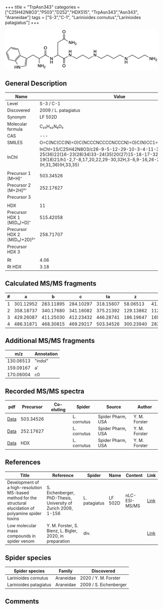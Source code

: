 +++
title = "TrpAsn343"
categories = ["C25H42N8O3","P503","D252","HDX515",
"TrpAsn343","Asn343",
"Araneidae"]
tags = ["S-3","C-1",
"Larinioides cornutus","Larinioides patagiatus"]
+++

![](/img/TrpAsn343.png)

## General Description

| Name                         | Value                |
|------------------------------|----------------------|
| Level                        | S-3 / C-1                   |
| Discovered                   | 2009 / L. patagiatus |
| Synonym                      | LF 502D              |
| Molecular formula            | C₂₅H₄₂N₈O₃           |
| CAS                          | ---                  |
| SMILES | O=C(NC(CC(N)=O)C(NCCCNCCCCNCCCN)=O)C(N)CC1=CNC2=C1C=CC=C2  |
| InChI  | InChI=1S/C25H42N8O3/c26-9-5-12-29-10-3-4-11-30-13-6-14-31-25(36)22(16-23(28)34)33-24(35)20(27)15-18-17-32-21-8-2-1-7-19(18)21/h1-2,7-8,17,20,22,29-30,32H,3-6,9-16,26-27H2,(H2,28,34)(H,31,36)(H,33,35)  |
|                              |                      |
| Precursor 1 [M+H]⁺       | 503.34526      |
| Precursor 2 [M+2H]²⁺        | 252.17627       |
| Precursor 3                  |                      |
|                              |                      |
| HDX                          | 11                   |
| Precursor HDX 1 [M(D₁₁)+D]⁺   | 515.42058            |
| Precursor HDX 2 [M(D₁₁)+2D]²⁺ | 258.71707            |
| Precursor HDX 3              |                      |
|                              |                      |
| Rt                           | 4.06                     |
| Rt HDX                       | 3.18                     |

## Calculated MS/MS fragments

| # | a         | b         | c         | ta        | z         | y         | tz        |
|---|-----------|-----------|-----------|-----------|-----------|-----------|-----------|
| 1 | 301.12952 | 283.11895 | 284.10297 | 318.15607 | 58.06513 | 41.03858 | 75.09167 |
| 2 | 358.18737 | 340.17680 | 341.16082 | 375.21392 | 129.13862 | 112.11208 | 146.16517 |
| 3 | 429.26087 | 411.25030 | 412.23432 | 446.28741 | 186.19647 | 169.16993 | 203.22302 |
| 4 | 486.31871 | 468.30815 | 469.29217 | 503.34526 | 300.23940 | 283.21285 | 317.26595 |

## Additional MS/MS fragments

| m/z       | Annotation |
|-----------|------------|
| 130.06513    | "indol"      |
| 159.09167    | a'           |
| 170.06004    | c0           |

## Recorded MS/MS spectra

| pdf | Precursor | Co-eluting | Spider | Source | Author |
|-----|-----------|------------|--------|--------|--------|
| [Data](/pdf/L-cornutus/503_TrpAsn343_Lc.pdf) | 503.34526 |           | L. cornutus | Spider Pharm, USA | Y. M. Forster |
| [Data](/pdf/L-cornutus/503_TrpAsn343_Lc_2.pdf) | 252.17627 |           | L. cornutus | Spider Pharm, USA | Y. M. Forster |
| [Data](/pdf/L-cornutus/503_TrpAsn343_Lc_HDX.pdf) | HDX |           | L. cornutus | Spider Pharm, USA | Y. M. Forster |

## References

| Title                                                                                                      | Reference                                                     | Spider        | Name    | Content       | Link                                                               |
|------------------------------------------------------------------------------------------------------------|---------------------------------------------------------------|---------------|---------|---------------|--------------------------------------------------------------------|
| Development of a high-resolution MS-based method for the structural elucidation of polyamine spider toxins | S. Eichenberger, PhD-Thesis, University of Zurich 2009, 1-156 | L. patagiatus | LF 502D | nLC-ESI-MS/MS | [Link](https://www.zora.uzh.ch/id/eprint/12787/1/Eichenberger.pdf) |
| Low molecular mass compounds in spider venom      | Y. M. Forster, S. Bienz, L. Bigler, 2020, in preparation          | div.       |   |   | [Link](unknown) |

## Spider species

| Spider species         | Family    | Discovered             |
|------------------------|-----------|------------------------|
| Larinioides cornutus | Araneidae | 2020 / Y. M. Forster |
| Larinioides patagiatus | Araneidae | 2009 / S. Eichenberger |

## Comments